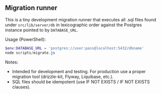 Migration runner
----------------

This is a tiny development migration runner that executes all .sql files
found under `src/lib/server/db` in lexicographic order against the
Postgres instance pointed to by `DATABASE_URL`.

Usage (PowerShell):

```powershell
$env:DATABASE_URL = 'postgres://user:pass@localhost:5432/dbname'
node scripts/migrate.js
```

Notes:
- Intended for development and testing. For production use a proper
  migration tool (drizzle-kit, Flyway, Liquibase, etc.).
- SQL files should be idempotent (use IF NOT EXISTS / IF NOT EXISTS clauses).

